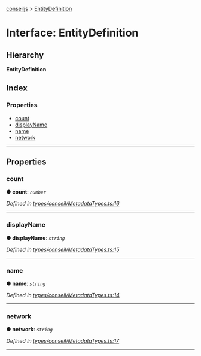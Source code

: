 [conseiljs](../README.md) > [EntityDefinition](../interfaces/entitydefinition.md)

# Interface: EntityDefinition

## Hierarchy

**EntityDefinition**

## Index

### Properties

* [count](entitydefinition.md#count)
* [displayName](entitydefinition.md#displayname)
* [name](entitydefinition.md#name)
* [network](entitydefinition.md#network)

---

## Properties

<a id="count"></a>

###  count

**● count**: *`number`*

*Defined in [types/conseil/MetadataTypes.ts:16](https://github.com/Cryptonomic/ConseilJS/blob/e4b4aa7/src/types/conseil/MetadataTypes.ts#L16)*

___
<a id="displayname"></a>

###  displayName

**● displayName**: *`string`*

*Defined in [types/conseil/MetadataTypes.ts:15](https://github.com/Cryptonomic/ConseilJS/blob/e4b4aa7/src/types/conseil/MetadataTypes.ts#L15)*

___
<a id="name"></a>

###  name

**● name**: *`string`*

*Defined in [types/conseil/MetadataTypes.ts:14](https://github.com/Cryptonomic/ConseilJS/blob/e4b4aa7/src/types/conseil/MetadataTypes.ts#L14)*

___
<a id="network"></a>

###  network

**● network**: *`string`*

*Defined in [types/conseil/MetadataTypes.ts:17](https://github.com/Cryptonomic/ConseilJS/blob/e4b4aa7/src/types/conseil/MetadataTypes.ts#L17)*

___

